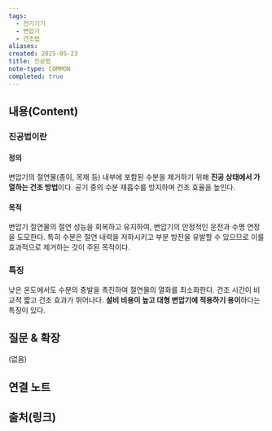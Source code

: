 ```yaml
---
tags:
  - 전기기기
  - 변압기
  - 건조법
aliases: 
created: 2025-05-23
title: 진공법
note-type: COMMON
completed: true
---
```


## 내용(Content)
### 진공법이란

#### 정의
변압기의 절연물(종이, 목재 등) 내부에 포함된 수분을 제거하기 위해 **진공 상태에서 가열하는 건조 방법**이다. 공기 중의 수분 재흡수를 방지하며 건조 효율을 높인다.

#### 목적
변압기 절연물의 절연 성능을 회복하고 유지하여, 변압기의 안정적인 운전과 수명 연장을 도모한다. 특히 수분은 절연 내력을 저하시키고 부분 방전을 유발할 수 있으므로 이를 효과적으로 제거하는 것이 주된 목적이다.

### 특징
낮은 온도에서도 수분의 증발을 촉진하여 절연물의 열화를 최소화한다. 건조 시간이 비교적 짧고 건조 효과가 뛰어나다. **설비 비용이 높고 대형 변압기에 적용하기 용이**하다는 특징이 있다.

## 질문 & 확장

(없음)

## 연결 노트

## 출처(링크)

